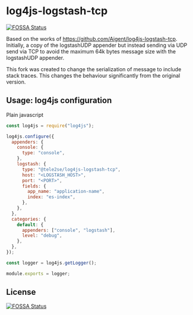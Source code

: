 # log4js-logstash-tcp

[![FOSSA Status](https://app.fossa.io/api/projects/git%2Bgithub.com%2FAigent%2Flog4js-logstash-tcp.svg?type=shield)](https://app.fossa.io/projects/git%2Bgithub.com%2FAigent%2Flog4js-logstash-tcp?ref=badge_shield)

Based on the works of https://github.com/Aigent/log4js-logstash-tcp. Initially, a copy of the logstashUDP appender but instead sending via UDP send via TCP to avoid the maximum 64k bytes message size with the logstashUDP appender.

This fork was created to change the serialization of message to include stack traces. This changes the behaviour significantly from the original version.

## Usage: log4js configuration

Plain javascript

```javascript
const log4js = require("log4js");

log4js.configure({
  appenders: {
    console: {
      type: "console",
    },
    logstash: {
      type: "@tele2se/log4js-logstash-tcp",
      host: "<LOGSTASH_HOST>",
      port: "<PORT>",
      fields: {
        app_name: "application-name",
        index: "es-index",
      },
    },
  },
  categories: {
    default: {
      appenders: ["console", "logstash"],
      level: "debug",
    },
  },
});

const logger = log4js.getLogger();

module.exports = logger;
```

## License

[![FOSSA Status](https://app.fossa.io/api/projects/git%2Bgithub.com%2FAigent%2Flog4js-logstash-tcp.svg?type=large)](https://app.fossa.io/projects/git%2Bgithub.com%2FAigent%2Flog4js-logstash-tcp?ref=badge_large)
